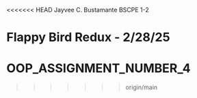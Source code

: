 <<<<<<< HEAD
Jayvee C. Bustamante
BSCPE 1-2

Flappy Bird Redux - 2/28/25
=======
# OOP_ASSIGNMENT_NUMBER_4
>>>>>>> origin/main
